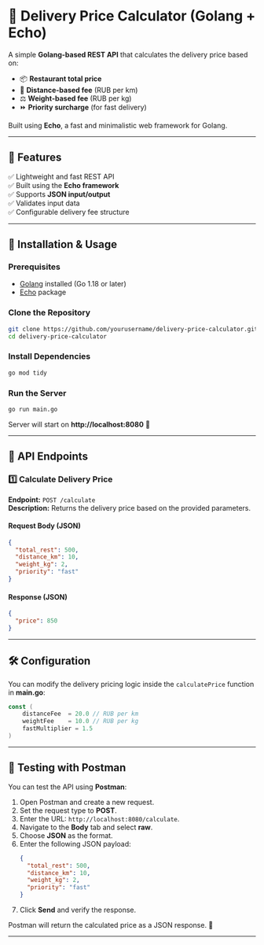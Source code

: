 # 🚚 Delivery Price Calculator (Golang + Echo)

A simple **Golang-based REST API** that calculates the delivery price based on:
- 📦 **Restaurant total price**
- 📍 **Distance-based fee** (RUB per km)
- ⚖ **Weight-based fee** (RUB per kg)
- ⏩ **Priority surcharge** (for fast delivery)

Built using **Echo**, a fast and minimalistic web framework for Golang.

---

## 📌 Features
✅ Lightweight and fast REST API  
✅ Built using the **Echo framework**  
✅ Supports **JSON input/output**  
✅ Validates input data  
✅ Configurable delivery fee structure  

---

## 🚀 Installation & Usage

### Prerequisites
- [Golang](https://go.dev/) installed (Go 1.18 or later)
- [Echo](https://echo.labstack.com/) package

### Clone the Repository
```sh
git clone https://github.com/yourusername/delivery-price-calculator.git
cd delivery-price-calculator
```

### Install Dependencies
```sh
go mod tidy
```

### Run the Server
```sh
go run main.go
```
Server will start on **http://localhost:8080** 🚀

---

## 📡 API Endpoints

### 1️⃣ Calculate Delivery Price
**Endpoint:** `POST /calculate`  
**Description:** Returns the delivery price based on the provided parameters.  

#### Request Body (JSON)
```json
{
  "total_rest": 500,
  "distance_km": 10,
  "weight_kg": 2,
  "priority": "fast"
}
```

#### Response (JSON)
```json
{
  "price": 850
}
```

---

## 🛠 Configuration
You can modify the delivery pricing logic inside the `calculatePrice` function in **main.go**:
```go
const (
    distanceFee  = 20.0 // RUB per km
    weightFee    = 10.0 // RUB per kg
    fastMultiplier = 1.5
)
```

---

## 🧪 Testing with Postman
You can test the API using **Postman**:
1. Open Postman and create a new request.
2. Set the request type to **POST**.
3. Enter the URL: `http://localhost:8080/calculate`.
4. Navigate to the **Body** tab and select **raw**.
5. Choose **JSON** as the format.
6. Enter the following JSON payload:
   ```json
   {
     "total_rest": 500,
     "distance_km": 10,
     "weight_kg": 2,
     "priority": "fast"
   }
   ```
7. Click **Send** and verify the response.

Postman will return the calculated price as a JSON response. 🚀

---
